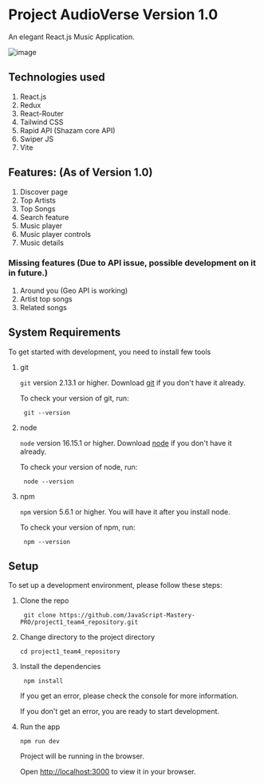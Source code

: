 # Project AudioVerse Version 1.0

An elegant React.js Music Application.

![image](https://github.com/KudoAkinichi/AudioVerse/assets/105040194/6cd0b904-e6f1-4f95-94de-4554364dcbfe)


## Technologies used

1. React.js
2. Redux
3. React-Router
4. Tailwind CSS
5. Rapid API (Shazam core API)
6. Swiper JS
7. Vite

## Features: (As of Version 1.0)

1. Discover page
2. Top Artists
3. Top Songs
4. Search feature
5. Music player
6. Music player controls
7. Music details

### Missing features (Due to API issue, possible development on it in future.)

1. Around you (Geo API is working)
2. Artist top songs
3. Related songs

## System Requirements

To get started with development, you need to install few tools

1. git 
   
   `git` version 2.13.1 or higher. Download [git](https://git-scm.com/downloads) if you don't have it already.

   To check your version of git, run:

   ```shell
    git --version
   ```

2. node 
   
   `node` version 16.15.1 or higher. Download [node](https://nodejs.org/en/download/) if you don't have it already.

   To check your version of node, run:

   ```shell
    node --version
   ```

3. npm
  
   `npm` version 5.6.1 or higher. You will have it after you install node.

   To check your version of npm, run:

   ```shell
    npm --version
   ```

## Setup

To set up a development environment, please follow these steps:

1. Clone the repo

   ```shell
    git clone https://github.com/JavaScript-Mastery-PRO/project1_team4_repository.git
   ```

2. Change directory to the project directory

    ```shell
    cd project1_team4_repository
    ```

3. Install the dependencies
   
    ```shell
     npm install
    ```

    If you get an error, please check the console for more information.

    If you don't get an error, you are ready to start development.

4. Run the app
   
    ```shell
    npm run dev
    ```

    Project will be running in the browser.

    Open [http://localhost:3000](http://localhost:3000) to view it in your browser.
